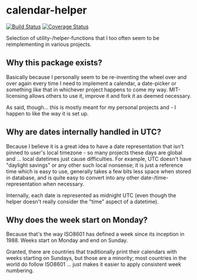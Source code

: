 # calendar-helper

[![Build Status](https://app.travis-ci.com/DiscoNova/calendar-helper.svg?branch=master)](https://travis-ci.com/DiscoNova/calendar-helper) [![Coverage Status](https://coveralls.io/repos/github/DiscoNova/calendar-helper/badge.svg)](https://coveralls.io/github/DiscoNova/calendar-helper)

Selection of utility-/helper-functions that I too often seem to be reimplementing in various projects.

## Why this package exists?

Basically because I personally seem to be re-inventing the wheel over and over again every time I need to implement a calendar, a date-picker or something like that in whichever project happens to come my way. MIT-licensing allows others to use it, improve it and fork it as deemed necessary.

As said, though... this is mostly meant for my personal projects and - I happen to like the way it is set up.

## Why are dates internally handled in UTC?

Because I believe it is a great idea to have a date representation that isn't pinned to user's local timezone - so many projects these days are global and ... local datetimes just cause difficulties. For example, UTC doesn't have "daylight savings" or any other such local nonsense; it is just a reference time which is easy to use, generally takes a few bits less space when stored in database, and is quite easy to convert into any other date-/time-representation when necessary.

Internally, each date is represented as midnight UTC (even though the helper doesn't really consider the "time" aspect of a datetime).

## Why does the week start on Monday?

Because that's the way ISO8601 has defined a week since its inception in 1988. Weeks start on Monday and end on Sunday.

Granted, there are countries that traditionally print their calendars with weeks starting on Sundays, but those are a minority; most countries in the world do follow ISO8601 ... just makes it easier to apply consistent week numbering.
